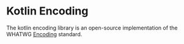 # Kotlin Encoding
The kotlin encoding library is an open-source implementation of the WHATWG
[Encoding](https://encoding.spec.whatwg.org/) standard.
